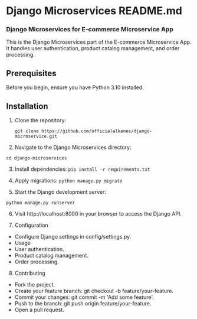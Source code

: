 # Django Microservices README.md

### Django Microservices for E-commerce Microservice App

This is the Django Microservices part of the E-commerce Microservice App. It handles user authentication, product catalog management, and order processing.

## Prerequisites

Before you begin, ensure you have Python 3.10 installed.

## Installation

1. Clone the repository:

   ```git clone https://github.com/officialalkenes/django-microservice.git```

2. Navigate to the Django Microservices directory:

```cd django-microservices```

3. Install dependencies:
```pip install -r requirements.txt```

4. Apply migrations:
```python manage.py migrate```

5. Start the Django development server:

```python manage.py runserver```

6. Visit http://localhost:8000 in your browser to access the Django API.

7. Configuration
- Configure Django settings in config/settings.py.
- Usage
- User authentication.
- Product catalog management.
- Order processing.

8. Contributing
- Fork the project.
- Create your feature branch: git checkout -b feature/your-feature.
- Commit your changes: git commit -m 'Add some feature'.
- Push to the branch: git push origin feature/your-feature.
- Open a pull request.

